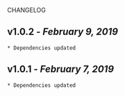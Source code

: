 <!--
changelogUtils.file is auto-generated using the monorepo-scripts package. Don't edit directly.
Edit the package's CHANGELOG.json file only.
-->

CHANGELOG

## v1.0.2 - _February 9, 2019_

    * Dependencies updated

## v1.0.1 - _February 7, 2019_

    * Dependencies updated
